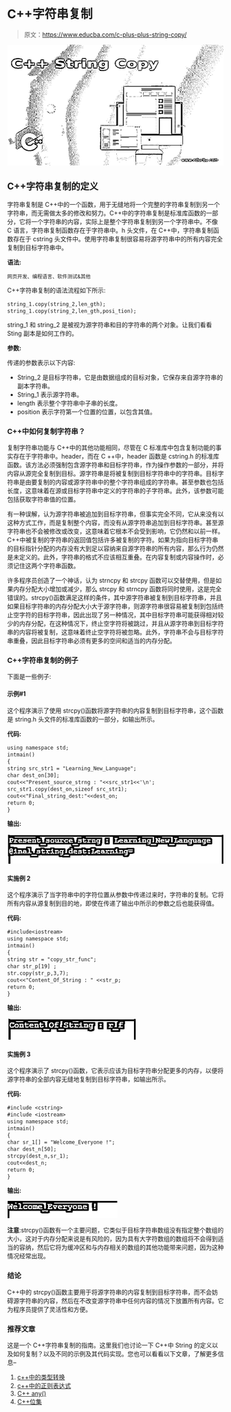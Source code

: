 # C++字符串复制

> 原文：<https://www.educba.com/c-plus-plus-string-copy/>

![C++ String Copy](img/30110111988d0854481a98e5ca37bd7b.png)



## C++字符串复制的定义

字符串复制是 C++中的一个函数，用于无缝地将一个完整的字符串复制到另一个字符串，而无需做太多的修改和努力。C++中的字符串复制是标准库函数的一部分，它将一个字符串的内容，实际上是整个字符串复制到另一个字符串中。不像 C 语言，字符串复制函数存在于字符串中。h 头文件，在 C++中，字符串复制函数存在于 cstring 头文件中。使用字符串复制很容易将源字符串中的所有内容完全复制到目标字符串中。

**语法:**

<small>网页开发、编程语言、软件测试&其他</small>

C++字符串复制的语法流程如下所示:

```
string_1.copy(string_2,len_gth);
string_1.copy(string_2,len_gth,posi_tion);
```

string_1 和 string_2 是被视为源字符串和目的字符串的两个对象。让我们看看 Sting 副本是如何工作的。

**参数:**

传递的参数表示以下内容:

*   String_2 是目标字符串，它是由数据组成的目标对象，它保存来自源字符串的副本字符串。
*   String_1 表示源字符串。
*   length 表示整个字符串中子串的长度。
*   position 表示字符第一个位置的位置，以包含其值。

### C++中如何复制字符串？

复制字符串功能与 C++中的其他功能相同，尽管在 C 标准库中包含复制功能的事实存在于字符串中。header，而在 C ++中，header 函数是 cstring.h 的标准库函数。该方法必须强制包含源字符串和目标字符串，作为操作参数的一部分，并将内容从源完全复制到目标。源字符串是将被复制到目标字符串中的字符串。目标字符串是由要复制的内容或源字符串中的整个字符串组成的字符串。甚至参数也包括长度，这意味着在源或目标字符串中定义的字符串的子字符串。此外，该参数可能包括获取字符串值的位置。

有一种误解，认为源字符串被追加到目标字符串，但事实完全不同，它从来没有以这种方式工作，而是复制整个内容，而没有从源字符串追加到目标字符串。甚至源字符串也不会被修改或改变，这意味着它根本不会受到影响，它仍然和以前一样。C++中被复制的字符串的返回值包括许多被复制的字符。如果为指向目标字符串的目标指针分配的内存没有大到足以容纳来自源字符串的所有内容，那么行为仍然是未定义的。此外，字符串的格式不应该相互重叠。在内容复制或内容操作时，必须记住这两个字符串函数。

许多程序员创造了一个神话，认为 strncpy 和 strcpy 函数可以交替使用，但是如果内存分配大小增加或减少，那么 strcpy 和 strncpy 函数将同时使用，这是完全错误的。strcpy()函数满足这样的条件，其中源字符串被复制到目标字符串，并且如果目标字符串的内存分配大小大于源字符串，则源字符串很容易被复制到包括终止空字符的目标字符串，因此出现了另一种情况，其中目标字符串可能获得相对较少的内存分配，在这种情况下，终止空字符将被跳过，并且从源字符串到目标字符串的内容将被复制，这意味着终止空字符将被忽略。此外，字符串不会与目标字符串重叠，因此目标字符串必须有更多的空间和适当的内存分配。

### C++字符串复制的例子

下面是一些例子:

#### 示例#1

这个程序演示了使用 strcpy()函数将源字符串的内容复制到目标字符串，这个函数是 string.h 头文件的标准库函数的一部分，如输出所示。

**代码:**

```
using namespace std;
intmain()
{
string src_str1 = "Learning_New_Language";
char dest_on[30];
cout<<"Present_source_strng : "<<src_str1<<'\n';
src_str1.copy(dest_on,sizeof src_str1);
cout<<"Final_string_dest:"<<dest_on;
return 0;
}
```

**输出:**

![C++ String Copy-1.1](img/e4d8e2267251214ecb39b5cc3831701e.png)



#### 实施例 2

这个程序演示了当字符串中的字符位置从参数中传递过来时，字符串的复制。它将所有内容从源复制到目的地，即使在传递了输出中所示的参数之后也能获得值。

**代码:**

```
#include<iostream>
using namespace std;
intmain()
{
string str = "copy_str_func";
char str_p[19] ;
str.copy(str_p,3,7);
cout<<"Content_Of_String : " <<str_p;
return 0;
}
```

**输出:**

![C++ String Copy-1.2](img/46a3d3356a967cf86a4779fca1c948dc.png)



#### 实施例 3

这个程序演示了 strcpy()函数，它表示应该为目标字符串分配更多的内存，以便将源字符串的全部内容无缝地复制到目标字符串，如输出所示。

**代码:**

```
#include <cstring>
#include <iostream>
using namespace std;
intmain()
{
char sr_1[] = "Welcome_Everyone !";
char dest_n[50];
strcpy(dest_n,sr_1);
cout<<dest_n;
return 0;
}
```

**输出:**

![Example-1.3](img/e14d1a77f4ac19c8aca5fd3eaaee2d18.png)



**注意**:strcpy()函数有一个主要问题，它类似于目标字符串数组没有指定整个数组的大小，这对于内存分配来说是有风险的，因为具有大字符数组的数组将不会得到适当的容纳，然后它将为缓冲区和与内存相关的数组的其他功能带来问题，因为这种情况经常出现。

### 结论

C++中的 strcpy()函数主要用于将源字符串的内容复制到目标字符串，而不会妨碍源字符串的内容，然后在不改变源字符串中任何内容的情况下放置所有内容。它为程序员提供了灵活性和方便。

### 推荐文章

这是一个 C++字符串复制的指南。这里我们也讨论一下 C++中 String 的定义以及如何复制？以及不同的示例及其代码实现。您也可以看看以下文章，了解更多信息–

1.  [c++中的类型转换](https://www.educba.com/type-casting-in-c-plus-plus/)
2.  [c++中的正则表达式](https://www.educba.com/regular-expressions-in-c-plus-plus/)
3.  [C++ any()](https://www.educba.com/c-plus-plus-any/)
4.  [C++位集](https://www.educba.com/c-plus-plus-bitset/)





